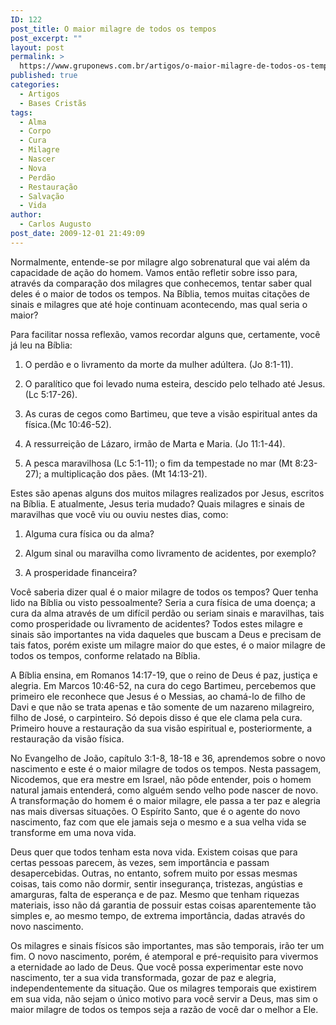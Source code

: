 ```yaml
---
ID: 122
post_title: O maior milagre de todos os tempos
post_excerpt: ""
layout: post
permalink: >
  https://www.gruponews.com.br/artigos/o-maior-milagre-de-todos-os-tempos
published: true
categories:
  - Artigos
  - Bases Cristãs
tags:
  - Alma
  - Corpo
  - Cura
  - Milagre
  - Nascer
  - Nova
  - Perdão
  - Restauração
  - Salvação
  - Vida
author:
  - Carlos Augusto
post_date: 2009-12-01 21:49:09
---
```

Normalmente, entende-se por milagre algo sobrenatural que vai além da capacidade de ação do homem. Vamos então refletir sobre isso para, através da comparação dos milagres que conhecemos, tentar saber qual deles é o maior de todos os tempos. Na Bíblia, temos muitas citações de sinais e milagres que até hoje continuam acontecendo, mas qual seria o maior?

Para facilitar nossa reflexão, vamos recordar alguns que, certamente, você já leu na Bíblia:

1) O perdão e o livramento da morte da mulher adúltera. (Jo 8:1-11).

2) O paralítico que foi levado numa esteira, descido pelo telhado até Jesus. (Lc 5:17-26).

3) As curas de cegos como Bartimeu, que teve a visão espiritual antes da física.(Mc 10:46-52).

4) A ressurreição de Lázaro, irmão de Marta e Maria. (Jo 11:1-44).

5) A pesca maravilhosa (Lc 5:1-11); o fim da tempestade no mar (Mt 8:23-27); a multiplicação dos pães. (Mt 14:13-21).

Estes são apenas alguns dos muitos milagres realizados por Jesus, escritos na Bíblia. E atualmente, Jesus teria mudado? Quais milagres e sinais de maravilhas que você viu ou ouviu nestes dias, como:

1) Alguma cura física ou da alma?

2) Algum sinal ou maravilha como livramento de acidentes, por exemplo?

3) A prosperidade financeira?

Você saberia dizer qual é o maior milagre de todos os tempos? Quer tenha lido na Bíblia ou visto pessoalmente? Seria a cura física de uma doença; a cura da alma através de um difícil perdão ou seriam sinais e maravilhas, tais como prosperidade ou livramento de acidentes? Todos estes milagre e sinais são importantes na vida daqueles que buscam a Deus e precisam de tais fatos, porém existe um milagre maior do que estes, é o maior milagre de todos os tempos, conforme relatado na Bíblia.

A Bíblia ensina, em Romanos 14:17-19, que o reino de Deus é paz, justiça e alegria. Em Marcos 10:46-52, na cura do cego Bartimeu, percebemos que primeiro ele reconhece que Jesus é o Messias, ao chamá-lo de filho de Davi e que não se trata apenas e tão somente de um nazareno milagreiro, filho de José, o carpinteiro. Só depois disso é que ele clama pela cura. Primeiro houve a restauração da sua visão espiritual e, posteriormente, a restauração da visão física.

No Evangelho de João, capítulo 3:1-8, 18-18 e 36, aprendemos sobre o novo nascimento e este é o maior milagre de todos os tempos. Nesta passagem, Nicodemos, que era mestre em Israel, não pôde entender, pois o homem natural jamais entenderá, como alguém sendo velho pode nascer de novo. A transformação do homem é o maior milagre, ele passa a ter paz e alegria nas mais diversas situações. O Espírito Santo, que é o agente do novo nascimento, faz com que ele jamais seja o mesmo e a sua velha vida se transforme em uma nova vida.

Deus quer que todos tenham esta nova vida. Existem coisas que para certas pessoas parecem, às vezes, sem importância e passam desapercebidas. Outras, no entanto, sofrem muito por essas mesmas coisas, tais como não dormir, sentir insegurança, tristezas, angústias e amarguras, falta de esperança e de paz. Mesmo que tenham riquezas materiais, isso não dá garantia de possuir estas coisas aparentemente tão simples e, ao mesmo tempo, de extrema importância, dadas através do novo nascimento.

Os milagres e sinais físicos são importantes, mas são temporais, irão ter um fim. O novo nascimento, porém, é atemporal e pré-requisito para vivermos a eternidade ao lado de Deus. Que você possa experimentar este novo nascimento, ter a sua vida transformada, gozar de paz e alegria, independentemente da situação. Que os milagres temporais que existirem em sua vida, não sejam o único motivo para você servir a Deus, mas sim o maior milagre de todos os tempos seja a razão de você dar o melhor a Ele.